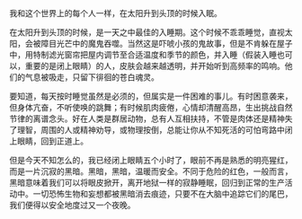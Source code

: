 我和这个世界上的每个人一样，在太阳升到头顶的时候入眠。

在太阳升到头顶的时候，是一天之中最佳的入睡期。这个时候不乖乖睡觉，直视太阳，会被障目光芒中的魔鬼吞噬。当然这是吓唬小孩的鬼故事，但是不肯躲在屋子中，用特制滤光窗帘把屋内调节至合适温度和季节的颜色，并入睡（假装入睡也可以，重要的是闭上眼睛）的人，皮肤会越来越透明，并开始听到高频率的鸣响。他们的气息被吸走，只留下徘徊的苍白魂灵。

要知道，每天按时睡觉虽然是必须的，但属实是一件困难的事儿。有时困意袭来，但身体亢奋，不听使唤的跳舞；有时候肌肉疲倦，心情却清醒高昂，生出挑战自然节律的离谱念头。好在人类是群居动物，总有人互相扶持，不管是肉体还是精神失了理智，周围的人或精神劝导，或物理按倒，总能让你从不知死活的可怕弯路中闭上眼睛，回到正道上。

但是今天不知怎么的，我已经闭上眼睛五个小时了，眼前不再是熟悉的明亮猩红，而是一片沉寂的黑暗。黑暗，黑暗，温暖而安全。不同于危险的红色，一般而言，黑暗意味着我们可以将眼皮掀开，离开地狱一样的寂静睡眠，回归到正常的生产活动中。一切恐怖生物和妄想都被黑暗消去痕迹，只要不在大脑中追踪它们的尾巴，我们便得以安全地度过又一个夜晚。

